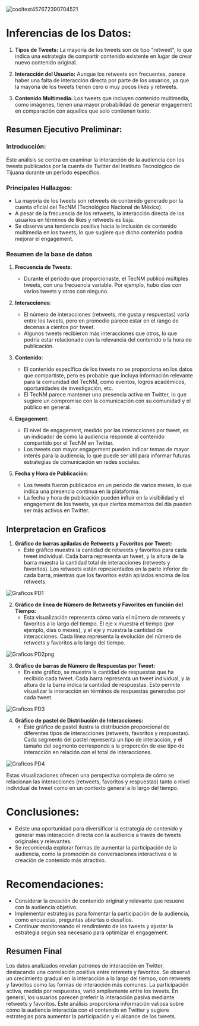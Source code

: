 

![cooltext457672390704521](https://github.com/calonch98/ProyectoFinal/assets/158233439/7db91143-b195-48f4-8ab9-2acbc7e6cc02)


# **Inferencias de los Datos:**

1. **Tipos de Tweets:** La mayoría de los tweets son de tipo "retweet", lo que indica una estrategia de compartir contenido existente en lugar de crear nuevo contenido original.

2. **Interacción del Usuario:** Aunque los retweets son frecuentes, parece haber una falta de interacción directa por parte de los usuarios, ya que la mayoría de los tweets tienen cero o muy pocos likes y retweets.

3. **Contenido Multimedia:** Los tweets que incluyen contenido multimedia, como imágenes, tienen una mayor probabilidad de generar engagement en comparación con aquellos que solo contienen texto.

## **Resumen Ejecutivo Preliminar:**

### **Introducción:**
Este análisis se centra en examinar la interacción de la audiencia con los tweets publicados por la cuenta de Twitter del Instituto Tecnológico de Tijuana durante un período específico.

### **Principales Hallazgos:**
- La mayoría de los tweets son retweets de contenido generado por la cuenta oficial del TecNM (Tecnológico Nacional de México).
- A pesar de la frecuencia de los retweets, la interacción directa de los usuarios en términos de likes y retweets es baja.
- Se observa una tendencia positiva hacia la inclusión de contenido multimedia en los tweets, lo que sugiere que dicho contenido podría mejorar el engagement.

### Resumen de la base de datos

1. **Frecuencia de Tweets**:
   - Durante el período que proporcionaste, el TecNM publicó múltiples tweets, con una frecuencia variable. Por ejemplo, hubo días con varios tweets y otros con ninguno.

2. **Interacciones**:
   - El número de interacciones (retweets, me gusta y respuestas) varía entre los tweets, pero en promedio parece estar en el rango de decenas a cientos por tweet.
   - Algunos tweets recibieron más interacciones que otros, lo que podría estar relacionado con la relevancia del contenido o la hora de publicación.

3. **Contenido**:
   - El contenido específico de los tweets no se proporciona en los datos que compartiste, pero es probable que incluya información relevante para la comunidad del TecNM, como eventos, logros académicos, oportunidades de investigación, etc.
   - El TecNM parece mantener una presencia activa en Twitter, lo que sugiere un compromiso con la comunicación con su comunidad y el público en general.

4. **Engagement**:
   - El nivel de engagement, medido por las interacciones por tweet, es un indicador de cómo la audiencia responde al contenido compartido por el TecNM en Twitter.
   - Los tweets con mayor engagement pueden indicar temas de mayor interés para la audiencia, lo que puede ser útil para informar futuras estrategias de comunicación en redes sociales.

5. **Fecha y Hora de Publicación**:
   - Los tweets fueron publicados en un período de varios meses, lo que indica una presencia continua en la plataforma.
   - La fecha y hora de publicación pueden influir en la visibilidad y el engagement de los tweets, ya que ciertos momentos del día pueden ser más activos en Twitter.


## Interpretacion en Graficos
1. **Gráfico de barras apiladas de Retweets y Favoritos por Tweet:**
   - Este gráfico muestra la cantidad de retweets y favoritos para cada tweet individual. Cada barra representa un tweet, y la altura de la barra muestra la cantidad total de interacciones (retweets y favoritos). Los retweets están representados en la parte inferior de cada barra, mientras que los favoritos están apilados encima de los retweets.

![Graficos PD1](https://github.com/calonch98/ProyectoFinal/assets/158233439/32f47d30-aff5-4d9e-a0a1-42fe61eb8ddb)

2. **Gráfico de línea de Número de Retweets y Favoritos en función del Tiempo:**
   - Esta visualización representa cómo varía el número de retweets y favoritos a lo largo del tiempo. El eje x muestra el tiempo (por ejemplo, días o meses), y el eje y muestra la cantidad de interacciones. Cada línea representa la evolución del número de retweets y favoritos a lo largo del tiempo.

![Graficos PD2png](https://github.com/calonch98/ProyectoFinal/assets/158233439/1a19a86e-51a4-48ae-9a41-a629aecf829a)

3. **Gráfico de barras de Número de Respuestas por Tweet:**
   - En este gráfico, se muestra la cantidad de respuestas que ha recibido cada tweet. Cada barra representa un tweet individual, y la altura de la barra indica la cantidad de respuestas. Esto permite visualizar la interacción en términos de respuestas generadas por cada tweet.

![Graficos PD3](https://github.com/calonch98/ProyectoFinal/assets/158233439/27b63aa1-9da7-4a05-a480-01ae307e540f)

4. **Gráfico de pastel de Distribución de Interacciones:**
   - Este gráfico de pastel ilustra la distribución proporcional de diferentes tipos de interacciones (retweets, favoritos y respuestas). Cada segmento del pastel representa un tipo de interacción, y el tamaño del segmento corresponde a la proporción de ese tipo de interacción en relación con el total de interacciones.

![Graficos PD4](https://github.com/calonch98/ProyectoFinal/assets/158233439/cfdef1b0-ed51-4370-8028-47c637e639d1)

Estas visualizaciones ofrecen una perspectiva completa de cómo se relacionan las interacciones (retweets, favoritos y respuestas) tanto a nivel individual de tweet como en un contexto general a lo largo del tiempo.

# **Conclusiones:**
- Existe una oportunidad para diversificar la estrategia de contenido y generar más interacción directa con la audiencia a través de tweets originales y relevantes.
- Se recomienda explorar formas de aumentar la participación de la audiencia, como la promoción de conversaciones interactivas o la creación de contenido más atractivo.

# **Recomendaciones:**
- Considerar la creación de contenido original y relevante que resuene con la audiencia objetivo.
- Implementar estrategias para fomentar la participación de la audiencia, como encuestas, preguntas abiertas o desafíos.
- Continuar monitoreando el rendimiento de los tweets y ajustar la estrategia según sea necesario para optimizar el engagement.


## Resumen Final
Los datos analizados revelan patrones de interacción en Twitter, destacando una correlación positiva entre retweets y favoritos. Se observó un crecimiento gradual en la interacción a lo largo del tiempo, con retweets y favoritos como las formas de interacción más comunes. La participación activa, medida por respuestas, varió ampliamente entre los tweets. En general, los usuarios parecen preferir la interacción pasiva mediante retweets y favoritos. Este análisis proporciona información valiosa sobre cómo la audiencia interactúa con el contenido en Twitter y sugiere estrategias para aumentar la participación y el alcance de los tweets.
